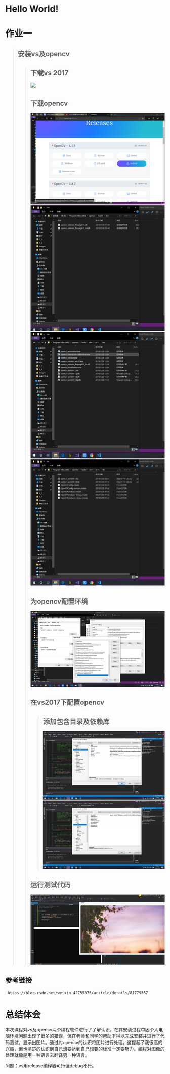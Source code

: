 # Hello World! 
# **作业一**
>## 安装vs及opencv
>>## 下载vs 2017
>>![](\media\e.png)
>>## 下载opencv
>>![](media\aaa.png)
>>![](media\b.png)
>>![](media\c.png)
>>![](media\d.png)
>>## 为opencv配置环境
>>![](media\a.png)
>>## 在vs2017下配置opencv
>>>## 添加包含目录及依赖库
>>>![](media\f.png)
>>>![](media\g.png)
>>## 运行测试代码
>>![](media\aa.png)
## 参考链接
     https://blog.csdn.net/weixin_42755375/article/details/81779367

# **总结体会**
本次课程对vs及opencv两个编程软件进行了了解认识，在其安装过程中因个人电脑环境问题出现了很多的错误，但在老师和同学的帮助下得以完成安装并进行了代码测试，显示出图片。通过对opencv的认识将图片进行处理，这提起了我很高的兴趣，但也清楚的认识到自己想要达到自己想要的标准一定要努力。编程对图像的处理就像是用一种语言去翻译另一种语言。
      
问题：vs用release编译器可行但debug不行。

